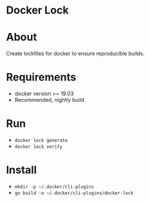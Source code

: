 # Docker Lock

# About
Create lockfiles for docker to ensure reproducible builds.

# Requirements
* docker version >= 19.03
* Recommended, nightly build

# Run
* `docker lock generate`
* `docker lock verify`

# Install
* `mkdir -p ~/.docker/cli-plugins`
* `go build -o ~/.docker/cli-plugins/docker-lock`
